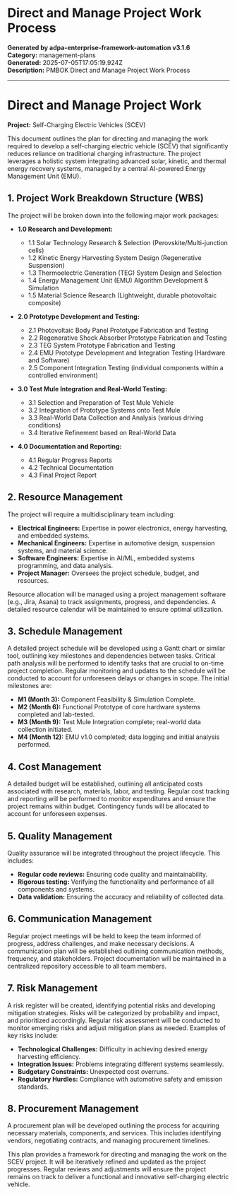 # Direct and Manage Project Work Process

**Generated by adpa-enterprise-framework-automation v3.1.6**  
**Category:** management-plans  
**Generated:** 2025-07-05T17:05:19.924Z  
**Description:** PMBOK Direct and Manage Project Work Process

---

# Direct and Manage Project Work

**Project:** Self-Charging Electric Vehicles (SCEV)

This document outlines the plan for directing and managing the work required to develop a self-charging electric vehicle (SCEV) that significantly reduces reliance on traditional charging infrastructure.  The project leverages a holistic system integrating advanced solar, kinetic, and thermal energy recovery systems, managed by a central AI-powered Energy Management Unit (EMU).


## 1. Project Work Breakdown Structure (WBS)

The project will be broken down into the following major work packages:

* **1.0 Research and Development:**
    * 1.1 Solar Technology Research & Selection (Perovskite/Multi-junction cells)
    * 1.2 Kinetic Energy Harvesting System Design (Regenerative Suspension)
    * 1.3 Thermoelectric Generation (TEG) System Design and Selection
    * 1.4 Energy Management Unit (EMU) Algorithm Development & Simulation
    * 1.5 Material Science Research (Lightweight, durable photovoltaic composite)

* **2.0 Prototype Development and Testing:**
    * 2.1 Photovoltaic Body Panel Prototype Fabrication and Testing
    * 2.2 Regenerative Shock Absorber Prototype Fabrication and Testing
    * 2.3 TEG System Prototype Fabrication and Testing
    * 2.4 EMU Prototype Development and Integration Testing (Hardware and Software)
    * 2.5  Component Integration Testing (individual components within a controlled environment)

* **3.0 Test Mule Integration and Real-World Testing:**
    * 3.1 Selection and Preparation of Test Mule Vehicle
    * 3.2 Integration of Prototype Systems onto Test Mule
    * 3.3 Real-World Data Collection and Analysis (various driving conditions)
    * 3.4 Iterative Refinement based on Real-World Data

* **4.0  Documentation and Reporting:**
    * 4.1 Regular Progress Reports
    * 4.2 Technical Documentation
    * 4.3 Final Project Report


## 2. Resource Management

The project will require a multidisciplinary team including:

* **Electrical Engineers:** Expertise in power electronics, energy harvesting, and embedded systems.
* **Mechanical Engineers:** Expertise in automotive design, suspension systems, and material science.
* **Software Engineers:** Expertise in AI/ML, embedded systems programming, and data analysis.
* **Project Manager:**  Oversees the project schedule, budget, and resources.


Resource allocation will be managed using a project management software (e.g., Jira, Asana) to track assignments, progress, and dependencies.  A detailed resource calendar will be maintained to ensure optimal utilization.


## 3. Schedule Management

A detailed project schedule will be developed using a Gantt chart or similar tool, outlining key milestones and dependencies between tasks.  Critical path analysis will be performed to identify tasks that are crucial to on-time project completion.  Regular monitoring and updates to the schedule will be conducted to account for unforeseen delays or changes in scope.  The initial milestones are:

* **M1 (Month 3):** Component Feasibility & Simulation Complete.
* **M2 (Month 6):** Functional Prototype of core hardware systems completed and lab-tested.
* **M3 (Month 9):** Test Mule Integration complete; real-world data collection initiated.
* **M4 (Month 12):** EMU v1.0 completed; data logging and initial analysis performed.


## 4. Cost Management

A detailed budget will be established, outlining all anticipated costs associated with research, materials, labor, and testing.  Regular cost tracking and reporting will be performed to monitor expenditures and ensure the project remains within budget.  Contingency funds will be allocated to account for unforeseen expenses.


## 5. Quality Management

Quality assurance will be integrated throughout the project lifecycle.  This includes:

* **Regular code reviews:** Ensuring code quality and maintainability.
* **Rigorous testing:**  Verifying the functionality and performance of all components and systems.
* **Data validation:** Ensuring the accuracy and reliability of collected data.


## 6. Communication Management

Regular project meetings will be held to keep the team informed of progress, address challenges, and make necessary decisions.  A communication plan will be established outlining communication methods, frequency, and stakeholders.  Project documentation will be maintained in a centralized repository accessible to all team members.


## 7. Risk Management

A risk register will be created, identifying potential risks and developing mitigation strategies.  Risks will be categorized by probability and impact, and prioritized accordingly.  Regular risk assessment will be conducted to monitor emerging risks and adjust mitigation plans as needed.  Examples of key risks include:

* **Technological Challenges:** Difficulty in achieving desired energy harvesting efficiency.
* **Integration Issues:** Problems integrating different systems seamlessly.
* **Budgetary Constraints:** Unexpected cost overruns.
* **Regulatory Hurdles:** Compliance with automotive safety and emission standards.


## 8. Procurement Management

A procurement plan will be developed outlining the process for acquiring necessary materials, components, and services.  This includes identifying vendors, negotiating contracts, and managing procurement timelines.


This plan provides a framework for directing and managing the work on the SCEV project.  It will be iteratively refined and updated as the project progresses.  Regular reviews and adjustments will ensure the project remains on track to deliver a functional and innovative self-charging electric vehicle.
